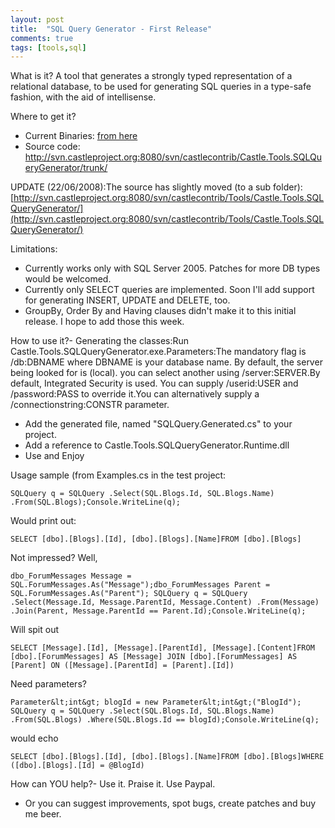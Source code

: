 ```yaml
---
layout: post
title:  "SQL Query Generator - First Release"
comments: true
tags: [tools,sql]
---
```


What is it?
A tool that generates a strongly typed representation of a relational database, to be used for generating SQL queries in a type-safe fashion, with the aid of intellisense.


Where to get it?
- Current Binaries: [from here](http://kenegozi.com/Blog/Files/download.aspx?filename=Castle.Tools.SQLQueryGenerator-0.9.0.429-Debug.zip)
- Source code: http://svn.castleproject.org:8080/svn/castlecontrib/Castle.Tools.SQLQueryGenerator/trunk/

UPDATE (22/06/2008):The source has slightly moved (to a sub folder):[http://svn.castleproject.org:8080/svn/castlecontrib/Tools/Castle.Tools.SQLQueryGenerator/](http://svn.castleproject.org:8080/svn/castlecontrib/Tools/Castle.Tools.SQLQueryGenerator/)




Limitations:
- Currently works only with SQL Server 2005. Patches for more DB types would be welcomed.  
- Currently only SELECT queries are implemented. Soon I'll add support for generating INSERT, UPDATE and DELETE, too.  
- GroupBy, Order By and Having clauses didn't make it to this initial release. I hope to add those this week.



How to use it?- Generating the classes:Run Castle.Tools.SQLQueryGenerator.exe.Parameters:The mandatory flag is /db:DBNAME where DBNAME is your database name. By default, the server being looked for is (local). you can select another using /server:SERVER.By default, Integrated Security is used. You can supply /userid:USER and /password:PASS to override it.You can alternatively supply a /connectionstring:CONSTR parameter.  
- Add the generated file, named "SQLQuery.Generated.cs" to your project.  
- Add a reference to Castle.Tools.SQLQueryGenerator.Runtime.dll  
- Use and Enjoy




Usage sample (from Examples.cs in the test project:

```
SQLQuery q = SQLQuery .Select(SQL.Blogs.Id, SQL.Blogs.Name) .From(SQL.Blogs);Console.WriteLine(q);
```

Would print out:

```
SELECT [dbo].[Blogs].[Id], [dbo].[Blogs].[Name]FROM [dbo].[Blogs]
```

 

Not impressed? Well,

```
dbo_ForumMessages Message = SQL.ForumMessages.As("Message");dbo_ForumMessages Parent = SQL.ForumMessages.As("Parent"); SQLQuery q = SQLQuery .Select(Message.Id, Message.ParentId, Message.Content) .From(Message) .Join(Parent, Message.ParentId == Parent.Id);Console.WriteLine(q);
```

Will spit out

```
SELECT [Message].[Id], [Message].[ParentId], [Message].[Content]FROM [dbo].[ForumMessages] AS [Message] JOIN [dbo].[ForumMessages] AS [Parent] ON ([Message].[ParentId] = [Parent].[Id])
```

 

Need parameters?

```
Parameter&lt;int&gt; blogId = new Parameter&lt;int&gt;("BlogId"); SQLQuery q = SQLQuery .Select(SQL.Blogs.Id, SQL.Blogs.Name) .From(SQL.Blogs) .Where(SQL.Blogs.Id == blogId);Console.WriteLine(q);
```

would echo

```
SELECT [dbo].[Blogs].[Id], [dbo].[Blogs].[Name]FROM [dbo].[Blogs]WHERE ([dbo].[Blogs].[Id] = @BlogId)
```


How can YOU help?- Use it. Praise it. Use Paypal. 

- Or you can suggest improvements, spot bugs, create patches and buy me beer.


